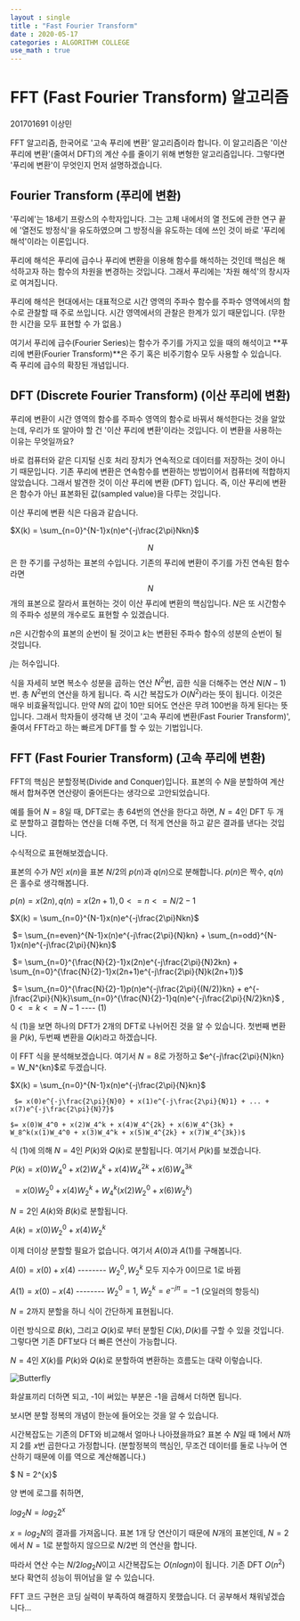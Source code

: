 ```yaml
---
layout : single
title : "Fast Fourier Transform"
date : 2020-05-17
categories : ALGORITHM COLLEGE
use_math : true
---
```




# FFT (Fast Fourier Transform) 알고리즘

201701691 이상민



FFT 알고리즘, 한국어로 '고속 푸리에 변환' 알고리즘이라 합니다. 이 알고리즘은 '이산 푸리에 변환'(줄여서 DFT)의 계산 수를 줄이기 위해 변형한 알고리즘입니다. 그렇다면 '푸리에 변환'이 무엇인지 먼저 설명하겠습니다.



## Fourier Transform (푸리에 변환)

'푸리에'는 18세기 프랑스의 수학자입니다. 그는 고체 내에서의 열 전도에 관한 연구 끝에 '열전도 방정식'을 유도하였으며 그 방정식을 유도하는 데에 쓰인 것이 바로 '푸리에 해석'이라는 이론입니다.



푸리에 해석은 푸리에 급수나 푸리에 변환을 이용해 함수를 해석하는 것인데 핵심은 해석하고자 하는 함수의 차원을 변경하는 것입니다. 그래서 푸리에는 '차원 해석'의 창시자로 여겨집니다.



푸리에 해석은 현대에서는 대표적으로 시간 영역의 주파수 함수를 주파수 영역에서의 함수로 관찰할 때 주로 쓰입니다. 시간 영역에서의 관찰은 한계가 있기 때문입니다. (무한한 시간을 모두 표현할 수 가 없음.)



여기서 푸리에 급수(Fourier Series)는 함수가 주기를 가지고 있을 때의 해석이고 **푸리에 변환(Fourier Transform)**은 주기 혹은 비주기함수 모두 사용할 수 있습니다. 즉 푸리에 급수의 확장된 개념입니다.



## DFT (Discrete Fourier Transform) (이산 푸리에 변환)

푸리에 변환이 시간 영역의 함수를 주파수 영역의 함수로 바꿔서 해석한다는 것을 알았는데, 우리가 또 알아야 할 건 '이산 푸리에 변환'이라는 것입니다. 이 변환을 사용하는 이유는 무엇일까요?



바로 컴퓨터와 같은 디지털 신호 처리 장치가 연속적으로 데이터를 저장하는 것이 아니기 때문입니다. 기존 푸리에 변환은 연속함수를 변환하는 방법이어서 컴퓨터에 적합하지 않았습니다. 그래서 발견한 것이 이산 푸리에 변환 (DFT) 입니다. 즉, 이산 푸리에 변환은 함수가 아닌 표본화된 값(sampled value)을 다루는 것입니다.



이산 푸리에 변환 식은 다음과 같습니다.



$X(k) = \sum_{n=0}^{N-1}x(n)e^{-j\frac{2\pi}Nkn}$



$$N$$은 한 주기를 구성하는 표본의 수입니다. 기존의 푸리에 변환이 주기를 가진 연속된 함수라면 $$N$$개의 표본으로 잘라서 표현하는 것이 이산 푸리에 변환의 핵심입니다. $N$은 또 시간함수의 주파수 성분의 개수로도 표현할 수 있겠습니다.

$n$은 시간함수의 표본의 순번이 될 것이고 $k$는 변환된 주파수 함수의 성분의 순번이 될 것입니다.

$j$는 허수입니다.



식을 자세히 보면 복소수 성분을 곱하는 연산 $N^2$번, 곱한 식을 더해주는 연산 $N(N-1)$번. 총 $N^2$번의 연산을 하게 됩니다. 즉 시간 복잡도가 $O(N^2)$라는 뜻이 됩니다. 이것은 매우 비효율적입니다. 만약 $N$의 값이 10만 되어도 연산은 무려 100번을 하게 된다는 뜻입니다. 그래서 학자들이 생각해 낸 것이 '고속 푸리에 변환(Fast Fourier Transform)', 줄여서 FFT라고 하는 빠르게 DFT를 할 수 있는 기법입니다.



## FFT (Fast Fourier Transform) (고속 푸리에 변환)



FFT의 핵심은 분할정복(Divide and Conquer)입니다. 표본의 수 $N$을 분할하여 계산해서 합쳐주면 연산량이 줄어든다는 생각으로 고안되었습니다.

예를 들어 $N=8$일 때, DFT로는 총 64번의 연산을 한다고 하면, $N=4$인 DFT 두 개로 분할하고 결합하는 연산을 더해 주면, 더 적게 연산을 하고 같은 결과를 낸다는 것입니다.

수식적으로 표현해보겠습니다.



표본의 수가 $N$인 $x(n)$을 표본 $N/2$의 $p(n)$과 $q(n)$으로 분해합니다. $p(n)$은 짝수, $q(n)$은 홀수로 생각해봅니다.



$p(n) = x(2n), q(n) = x(2n+1), 0<=n<=N/2 -1$



$X(k) = \sum_{n=0}^{N-1}x(n)e^{-j\frac{2\pi}Nkn}$

​			$= \sum_{n=even}^{N-1}x(n)e^{-j\frac{2\pi}{N}kn} + \sum_{n=odd}^{N-1}x(n)e^{-j\frac{2\pi}{N}kn}$

​			$= \sum_{n=0}^{\frac{N}{2}-1}x(2n)e^{-j\frac{2\pi}{N}2kn} + \sum_{n=0}^{\frac{N}{2}-1}x(2n+1)e^{-j\frac{2\pi}{N}k(2n+1)}$

​			$= \sum_{n=0}^{\frac{N}{2}-1}p(n)e^{-j\frac{2\pi}{(N/2)}kn} + e^{-j\frac{2\pi}{N}k}\sum_{n=0}^{\frac{N}{2}-1}q(n)e^{-j\frac{2\pi}{N/2}kn}$ , $0<=k<=N-1$         ---- (1)



식 (1)을 보면 하나의 DFT가 2개의 DFT로 나뉘어진 것을 알 수 있습니다. 첫번째 변환을 $P(k)$, 두번째 변환을 $Q(k)$라고 하겠습니다.



이 FFT 식을 분석해보겠습니다. 여기서 $N=8$로 가정하고 $e^{-j\frac{2\pi}{N}kn} = W_N^{kn}$로 두겠습니다. 

$X(k) = \sum_{n=0}^{N-1}x(n)e^{-j\frac{2\pi}{N}kn}$

 	 $= x(0)e^{-j\frac{2\pi}{N}0} + x(1)e^{-j\frac{2\pi}{N}1} + ... + x(7)e^{-j\frac{2\pi}{N}7}$

  	$= x(0)W_4^0 + x(2)W_4^k + x(4)W_4^{2k} + x(6)W_4^{3k} + W_8^k(x(1)W_4^0 + x(3)W_4^k + x(5)W_4^{2k} + x(7)W_4^{3k})$



식 (1)에 의해 $N=4$인 $P(k)$와 $Q(k)$로 분할됩니다. 여기서 $P(k)$를 보겠습니다.

$P(k) = x(0)W_4^0 + x(2)W_4^k + x(4)W_4^{2k} + x(6)W_4^{3k}$

​		  $= x(0)W_2^0 + x(4)W_2^k + W_4^k(x(2)W_2^0 + x(6)W_2^k)$



$N=2$인 $A(k)$와 $B(k)$로 분할됩니다.

$A(k) = x(0)W_2^0 + x(4)W_2^k$



이제 더이상 분할할 필요가 없습니다. 여기서 $A(0)$과 $A(1)$를 구해봅니다.

$A(0) = x(0) + x(4)$   -------- $W_2^0, W_2^k$ 모두 지수가 0이므로 1로 바뀜

$A(1) = x(0) - x(4)$   -------- $W_2^0 = 1$, $W_2^k = e^{-j\pi} = -1$ (오일러의 항등식)



$N=2$까지 분할을 하니 식이 간단하게 표현됩니다.

이런 방식으로 $B(k)$, 그리고 $Q(k)$로 부터 분할된 $C(k), D(k)$를 구할 수 있을 것입니다. 그렇다면 기존 DFT보다 더 빠른 연산이 가능합니다.



$N=4$인 $X(k)$를 $P(k)$와 $Q(k)$로 분할하여 변환하는 흐름도는 대략 이렇습니다.

![Butterfly](https://user-images.githubusercontent.com/63089782/82148279-47774c00-988e-11ea-8c43-9ccc7b7c6239.jpg)

화살표끼리 더하면 되고, -1이 써있는 부분은 -1을 곱해서 더하면 됩니다.

보시면 분할 정복의 개념이 한눈에 들어오는 것을 알 수 있습니다.



시간복잡도는 기존의 DFT와 비교해서 얼마나 나아졌을까요?  표본 수 $N$일 때 1에서 $N$까지 2를 $x$번 곱한다고 가정합니다. (분할정복의 핵심인, 무조건 데이터를 둘로 나누어 연산하기 때문에 이를 역으로 계산해봅니다.)

$ N = 2^{x}$

양 변에 로그를 취하면, 

$log_{2}N = log_{2}{2^x}$

$x = log_{2}N$의 결과를 가져옵니다. 표본 1개 당 연산이기 때문에 $N$개의 표본인데, $N=2$에서 $N=1$로 분할하지 않으므로 $N/2$번 의 연산을 합니다.

따라서 연산 수는 $N/2log_{2}N$이고 시간복잡도는 $O(nlogn)$이 됩니다. 기존 DFT $O(n^2)$보다 확연히 성능이 뛰어남을 알 수 있습니다.





FFT 코드 구현은 코딩 실력이 부족하여 해결하지 못했습니다. 더 공부해서 채워넣겠습니다...







